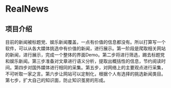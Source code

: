 # RealNews
## 项目介绍
目前的新闻被标题党、娱乐新闻覆盖，一点有价值的信息都没有。所以打算写一个软件，可以从各大媒体挑选中有价值的新闻，进行展示。第一阶段是爬取相关网站的新闻，进行展示，完成一个整体的界面Demo。第二步将进行筛选，踢去标题党和娱乐新闻。第三步准备对文章进行语义分析，提取出概括性的信息，节约阅读时间。第四步对国外媒体进行相同的采集。第五步，对网络上的主要观点进行采集，不可听取一家之言。第六步让网站可以定制化，根据个人有选择的挑选新闻类目。第七步，扩大自己的知识面，防止知识茧房的形成。
